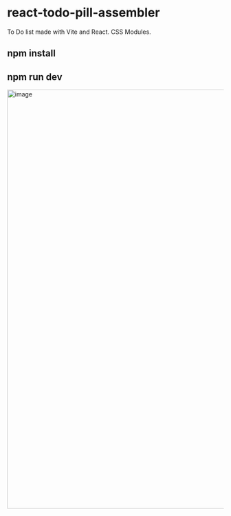# react-todo-pill-assembler

To Do list made with Vite and React. CSS Modules.

## npm install 

## npm run dev

<img width="973" alt="image" src="https://user-images.githubusercontent.com/90968035/222156306-848c5608-6b16-4399-880b-6f0541d2494f.png">

